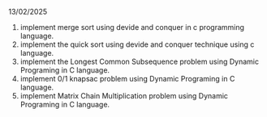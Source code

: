 13/02/2025
1. implement merge sort using devide and conquer in c programming language.
1. implement the quick sort using devide and conquer technique using c language.
1. implement the Longest Common Subsequence problem using Dynamic Programing in C language.
1. implement 0/1 knapsac problem using Dynamic Programing in C language.
1. implement Matrix Chain Multiplication problem using Dynamic Programing in C language.
